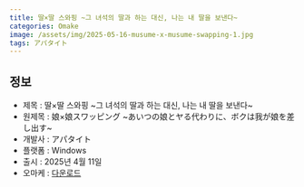 ```yaml
---
title: 딸×딸 스와핑 ~그 녀석의 딸과 하는 대신, 나는 내 딸을 보낸다~
categories: Omake
image: /assets/img/2025-05-16-musume-x-musume-swapping-1.jpg
tags: アパタイト 
---
```


## 정보

* 제목 : 딸×딸 스와핑 ~그 녀석의 딸과 하는 대신, 나는 내 딸을 보낸다~
* 원제목 : 娘×娘スワッピング ~あいつの娘とヤる代わりに、ボクは我が娘を差し出す~
* 개발사 : アパタイト
* 플랫폼 : Windows
* 출시 : 2025년 4월 11일
* 오마케 : [다운로드](/assets/omake/musume-x-musume-swapping.zip)
